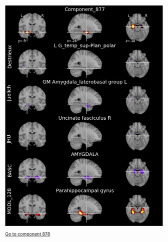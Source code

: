 


![877](preliminary/877.jpg "Component 877")

[Go to component 878](https://parietal-inria.github.io/MODL_atlas/1024/878 "Component 878")